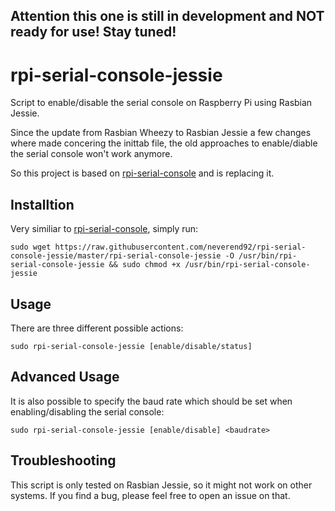 ## Attention this one is still in development and NOT ready for use! Stay tuned!

# rpi-serial-console-jessie
Script to enable/disable the serial console on Raspberry Pi using Rasbian Jessie.

Since the update from Rasbian Wheezy to Rasbian Jessie a few changes where made concering the inittab file, the old approaches to enable/diable the serial console won't work anymore.

So this project is based on [rpi-serial-console](https://github.com/lurch/rpi-serial-console) and is replacing it.

## Installtion
Very similiar to [rpi-serial-console](https://github.com/lurch/rpi-serial-console), simply run:
```
sudo wget https://raw.githubusercontent.com/neverend92/rpi-serial-console-jessie/master/rpi-serial-console-jessie -O /usr/bin/rpi-serial-console-jessie && sudo chmod +x /usr/bin/rpi-serial-console-jessie
```

## Usage
There are three different possible actions:
```
sudo rpi-serial-console-jessie [enable/disable/status]
```

## Advanced Usage
It is also possible to specify the baud rate which should be set when enabling/disabling the serial console:
```
sudo rpi-serial-console-jessie [enable/disable] <baudrate>
```

## Troubleshooting
This script is only tested on Rasbian Jessie, so it might not work on other systems.
If you find a bug, please feel free to open an issue on that.
